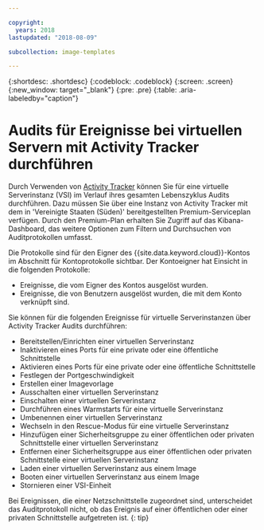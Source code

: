```yaml
---

copyright:
  years: 2018
lastupdated: "2018-08-09"

subcollection: image-templates

---
```


{:shortdesc: .shortdesc}
{:codeblock: .codeblock}
{:screen: .screen}
{:new_window: target="_blank"}
{:pre: .pre}
{:table: .aria-labeledby="caption"}

# Audits für Ereignisse bei virtuellen Servern mit Activity Tracker durchführen

Durch Verwenden von [Activity Tracker](/docs/services/cloud-activity-tracker?topic=cloud-activity-tracker-activity_tracker_ov) können Sie für eine virtuelle Serverinstanz (VSI) im Verlauf ihres gesamten Lebenszyklus Audits durchführen. Dazu müssen Sie über eine Instanz von Activity Tracker mit dem in 'Vereinigte Staaten (Süden)' bereitgestellten Premium-Serviceplan verfügen. Durch den Premium-Plan erhalten Sie Zugriff auf das Kibana-Dashboard, das weitere Optionen zum Filtern und Durchsuchen von Auditprotokollen umfasst. 

Die Protokolle sind für den Eigner des {{site.data.keyword.cloud}}-Kontos im Abschnitt für Kontoprotokolle sichtbar. Der Kontoeigner hat Einsicht in die folgenden Protokolle: 
* Ereignisse, die vom Eigner des Kontos ausgelöst wurden.
* Ereignisse, die von Benutzern ausgelöst wurden, die mit dem Konto verknüpft sind.

Sie können für die folgenden Ereignisse für virtuelle Serverinstanzen über Activity Tracker Audits durchführen: 
* Bereitstellen/Einrichten einer virtuellen Serverinstanz
* Inaktivieren eines Ports für eine private oder eine öffentliche Schnittstelle
* Aktivieren eines Ports für eine private oder eine öffentliche Schnittstelle
* Festlegen der Portgeschwindigkeit
* Erstellen einer Imagevorlage
* Ausschalten einer virtuellen Serverinstanz
* Einschalten einer virtuellen Serverinstanz
* Durchführen eines Warmstarts für eine virtuelle Serverinstanz
* Umbenennen einer virtuellen Serverinstanz
* Wechseln in den Rescue-Modus für eine virtuelle Serverinstanz
* Hinzufügen einer Sicherheitsgruppe zu einer öffentlichen oder privaten Schnittstelle einer virtuellen Serverinstanz
* Entfernen einer Sicherheitsgruppe aus einer öffentlichen oder privaten Schnittstelle einer virtuellen Serverinstanz
* Laden einer virtuellen Serverinstanz aus einem Image
* Booten einer virtuellen Serverinstanz aus einem Image
* Stornieren einer VSI-Einheit

Bei Ereignissen, die einer Netzschnittstelle zugeordnet sind, unterscheidet das Auditprotokoll nicht, ob das Ereignis auf einer öffentlichen oder einer privaten Schnittstelle aufgetreten ist.
{: tip}
